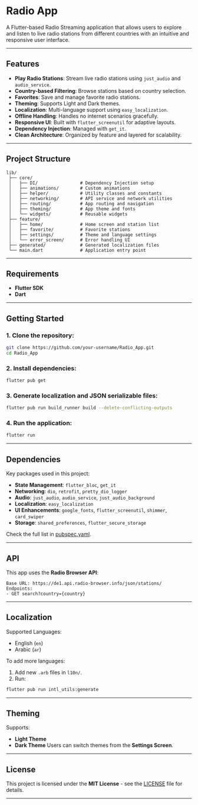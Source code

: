 # Radio App

A Flutter-based Radio Streaming application that allows users to explore and listen to live radio stations from different countries with an intuitive and responsive user interface.

---

## Features

- **Play Radio Stations**: Stream live radio stations using `just_audio` and `audio_service`.
- **Country-based Filtering**: Browse stations based on country selection.
- **Favorites**: Save and manage favorite radio stations.
- **Theming**: Supports Light and Dark themes.
- **Localization**: Multi-language support using `easy_localization`.
- **Offline Handling**: Handles no internet scenarios gracefully.
- **Responsive UI**: Built with `flutter_screenutil` for adaptive layouts.
- **Dependency Injection**: Managed with `get_it`.
- **Clean Architecture**: Organized by feature and layered for scalability.

---

## Project Structure

```
lib/
 ├── core/
 │   ├── DI/                # Dependency Injection setup
 │   ├── animations/        # Custom animations
 │   ├── helper/            # Utility classes and constants
 │   ├── networking/        # API service and network utilities
 │   ├── routing/           # App routing and navigation
 │   ├── theming/           # App theme and fonts
 │   └── widgets/           # Reusable widgets
 ├── feature/
 │   ├── home/              # Home screen and station list
 │   ├── favorite/          # Favorite stations
 │   ├── settings/          # Theme and language settings
 │   └── error_screen/      # Error handling UI
 ├── generated/             # Generated localization files
 └── main.dart              # Application entry point
```

---

## Requirements

- **Flutter SDK**
- **Dart**

---

## Getting Started

### 1. Clone the repository:
```bash
git clone https://github.com/your-username/Radio_App.git
cd Radio_App
```

### 2. Install dependencies:
```bash
flutter pub get
```

### 3. Generate localization and JSON serializable files:
```bash
flutter pub run build_runner build --delete-conflicting-outputs
```

### 4. Run the application:
```bash
flutter run
```

---

## Dependencies

Key packages used in this project:
- **State Management**: `flutter_bloc`, `get_it`
- **Networking**: `dio`, `retrofit`, `pretty_dio_logger`
- **Audio**: `just_audio`, `audio_service`, `just_audio_background`
- **Localization**: `easy_localization`
- **UI Enhancements**: `google_fonts`, `flutter_screenutil`, `shimmer`, `card_swiper`
- **Storage**: `shared_preferences`, `flutter_secure_storage`

Check the full list in [pubspec.yaml](./pubspec.yaml).

---

## API

This app uses the **Radio Browser API**:
```
Base URL: https://de1.api.radio-browser.info/json/stations/
Endpoints:
- GET search?country={country}
```

---

## Localization

Supported Languages:
- English (`en`)
- Arabic (`ar`)

To add more languages:
1. Add new `.arb` files in `l10n/`.
2. Run:
```bash
flutter pub run intl_utils:generate
```

---

## Theming

Supports:
- **Light Theme**
- **Dark Theme**
Users can switch themes from the **Settings Screen**.

---

## License

This project is licensed under the **MIT License** - see the [LICENSE](LICENSE) file for details.

---

